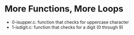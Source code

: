 # More Functions, More Loops
* 0-isupper.c: function that checks for uppercase character
* 1-isdigit.c: function that checks for a digit (0 through 9)
